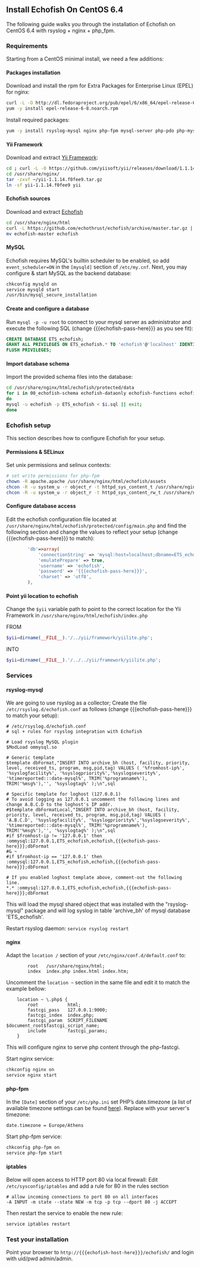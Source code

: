 ## Install Echofish On CentOS 6.4

The following guide walks you through the installation of Echofish on CentOS 6.4 with rsyslog + nginx + php_fpm.

### Requirements

Starting from a CentOS minimal install, we need a few additions:

#### Packages installation

Download and install the rpm for Extra Packages for Enterprise Linux (EPEL) for nginx:

```sh
curl -L -O http://dl.fedoraproject.org/pub/epel/6/x86_64/epel-release-6-8.noarch.rpm
yum -y install epel-release-6-8.noarch.rpm
```

Install required packages:

```sh
yum -y install rsyslog-mysql nginx php-fpm mysql-server php-pdo php-mysql
```

#### Yii Framework

Download and extract [Yii Framework](http://www.yiiframework.com/):

```sh
cd ; curl -L -O https://github.com/yiisoft/yii/releases/download/1.1.14/yii-1.1.14.f0fee9.tar.gz
cd /usr/share/nginx/
tar -zxvf ~/yii-1.1.14.f0fee9.tar.gz
ln -sf yii-1.1.14.f0fee9 yii
```

#### Echofish sources

Download and extract [Echofish](https://github.com/echothrust/echofish)

```sh
cd /usr/share/nginx/html
curl -L https://github.com/echothrust/echofish/archive/master.tar.gz | tar zx
mv echofish-master echofish
```

#### MySQL

Echofish requires MySQL's builtin scheduler to be enabled, so add `event_scheduler=ON` in the `[mysqld]` section of `/etc/my.cnf`.
Next, you may configure & start MySQL as the backend database:

```sh
chkconfig mysqld on
service mysqld start
/usr/bin/mysql_secure_installation
```

#### Create and configure a database 

Run `mysql -p -u root` to connect to your mysql server as administrator and execute the following SQL (change {{{echofish-pass-here}}} as you see fit):

```sql
CREATE DATABASE ETS_echofish;
GRANT ALL PRIVILEGES ON ETS_echofish.* TO 'echofish'@'localhost' IDENTIFIED BY '{{{echofish-pass-here}}}' WITH GRANT OPTION;
FLUSH PRIVILEGES;
```

#### Import database schema

Import the provided schema files into the database:

```sh
cd /usr/share/nginx/html/echofish/protected/data
for i in 00_echofish-schema echofish-dataonly echofish-functions echofish-procedures echofish-triggers echofish-events ;
do
mysql -u echofish -p ETS_echofish < $i.sql || exit;
done
```

### Echofish setup

This section describes how to configure Echofish for your setup.

#### Permissions & SELinux

Set unix permissions and selinux contexts:

```sh
# set write permissions for php-fpm
chown -R apache.apache /usr/share/nginx/html/echofish/assets
chcon -R -u system_u -r object_r -t httpd_sys_content_t /usr/share/nginx/html/echofish
chcon -R -u system_u -r object_r -t httpd_sys_content_rw_t /usr/share/nginx/html/echofish/assets
```


#### Configure database access

Edit the echofish configuration file located at `/usr/share/nginx/html/echofish/protected/config/main.php` and find the following section and change the values to reflect your setup (change {{{echofish-pass-here}}} to match):

```php
    	'db'=>array(
			'connectionString' => 'mysql:host=localhost;dbname=ETS_echofish',
			'emulatePrepare' => true,
			'username' => 'echofish',
			'password' => '{{{echofish-pass-here}}}',
			'charset' => 'utf8',
		),
```

#### Point yii location to echofish

Change the `$yii` variable path to point to the correct location for the Yii Framework in `/usr/share/nginx/html/echofish/index.php`

FROM

```php
$yii=dirname(__FILE__).'/../yii/framework/yiilite.php'; 
```

INTO

```php
$yii=dirname(__FILE__).'/../../yii/framework/yiilite.php'; 
```

### Services

#### rsyslog-mysql

We are going to use rsyslog as a collector; Create the file `/etc/rsyslog.d/echofish.conf` as follows (change {{{echofish-pass-here}}} to match your setup): 

```
# /etc/rsyslog.d/echofish.conf
# sql + rules for rsyslog integration with Echofish

# Load rsyslog MySQL plugin
$ModLoad ommysql.so

# Generic template
$template dbFormat,"INSERT INTO archive_bh (host, facility, priority, level, received_ts, program, msg,pid,tag) VALUES ( '%fromhost-ip%', '%syslogfacility%', '%syslogpriority%','%syslogseverity%', '%timereported:::date-mysql%', TRIM('%programname%'), TRIM('%msg%'),'', '%syslogtag%' );\n",sql

# Specific template for loghost (127.0.0.1)
# To avoid logging as 127.0.0.1 uncomment the following lines and change A.B.C.D to the loghost's IP addr.
#$template dbFormatLocal,"INSERT INTO archive_bh (host, facility, priority, level, received_ts, program, msg,pid,tag) VALUES ( 'A.B.C.D', '%syslogfacility%', '%syslogpriority%','%syslogseverity%', '%timereported:::date-mysql%', TRIM('%programname%'), TRIM('%msg%'),'', '%syslogtag%' );\n",sql
#if $fromhost-ip != '127.0.0.1' then :ommysql:127.0.0.1,ETS_echofish,echofish,{{{echofish-pass-here}}};dbFormat
#& ~
#if $fromhost-ip == '127.0.0.1' then :ommysql:127.0.0.1,ETS_echofish,echofish,{{{echofish-pass-here}}};dbFormat

# If you enabled loghost template above, comment-out the following line.
*.* :ommysql:127.0.0.1,ETS_echofish,echofish,{{{echofish-pass-here}}};dbFormat
```

This will load the mysql shared object that was installed with the "rsyslog-mysql" package and will log syslog in table 'archive_bh' of mysql database 'ETS_echofish'.

Restart rsyslog daemon: `service rsyslog restart`

#### nginx

Adapt the `location /` section of your `/etc/nginx/conf.d/default.conf` to:

```
        root   /usr/share/nginx/html;
        index  index.php index.html index.htm;
```

Uncomment the `location ~` section in the same file and edit it to match the example bellow:

```
    location ~ \.php$ {
        root           html;
        fastcgi_pass   127.0.0.1:9000;
        fastcgi_index  index.php;
        fastcgi_param  SCRIPT_FILENAME  $document_root$fastcgi_script_name;
        include        fastcgi_params;
    }
```

This will configure nginx to serve php content through the php-fastcgi.

Start nginx service:

```sh
chkconfig nginx on
service nginx start
```

#### php-fpm

In the `[Date]` section of your `/etc/php.ini` set PHP’s date.timezone (a list of available timezone settings can be found [here](http://uk.php.net/manual/en/timezones.php)). Replace with your server's timezone:

```
date.timezone = Europe/Athens
```

Start php-fpm service:

```sh
chkconfig php-fpm on
service php-fpm start
```

#### iptables

Below will open access to HTTP port 80 via local firewall: Edit `/etc/sysconfig/iptables` and add a rule for 80 in the rules section

```
# allow incoming connections to port 80 on all interfaces
-A INPUT -m state --state NEW -m tcp -p tcp --dport 80 -j ACCEPT
```

Then restart the service to enable the new rule:

```sh
service iptables restart
```

### Test your installation

Point your browser to `http://{{{echofish-host-here}}}/echofish/` and login with uid/pwd admin/admin.